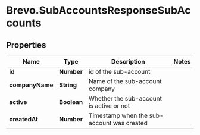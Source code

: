 # Brevo.SubAccountsResponseSubAccounts

## Properties
Name | Type | Description | Notes
------------ | ------------- | ------------- | -------------
**id** | **Number** | id of the sub-account | 
**companyName** | **String** | Name of the sub-account company | 
**active** | **Boolean** | Whether the sub-account is active or not | 
**createdAt** | **Number** | Timestamp when the sub-account was created | 


